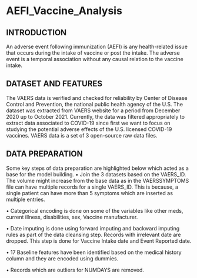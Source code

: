 # AEFI_Vaccine_Analysis

## INTRODUCTION
An adverse event following immunization (AEFI) is any health-related issue that occurs during the intake of vaccine or post the intake. The adverse event is a temporal association without any causal relation to the vaccine intake.

## DATASET AND FEATURES
The VAERS data is verified and checked for reliability by Center of Disease Control and Prevention, the national public health agency of the U.S. The dataset was extracted from VAERS website for a period from December 2020 up to October 2021. Currently, the data was filtered appropriately to extract data associated to COVID-19 since first we want to focus on studying the potential adverse effects of the U.S. licensed COVID-19 vaccines. VAERS data is a set of 3 open-source raw data files.

## DATA PREPARATION
Some key steps of data preparation are highlighted below which acted as a base for the model building.
• Join the 3 datasets based on the VAERS_ID. The volume might increase from the base data as in the VAERSSYMPTOMS file can have multiple records for a single VAERS_ID. This is because, a single patient can have more than 5 symptoms which are inserted as multiple entries.

• Categorical encoding is done on some of the variables like other meds, current illness, disabilities, sex, Vaccine manufacturer.

• Date imputing is done using forward imputing and backward imputing rules as part of the data cleansing step. Records with irrelevant date are dropped. This step is done for Vaccine Intake date and Event Reported date.

• 17 Baseline features have been identified based on the medical history column and they are encoded using dummies.

• Records which are outliers for NUMDAYS are removed.
